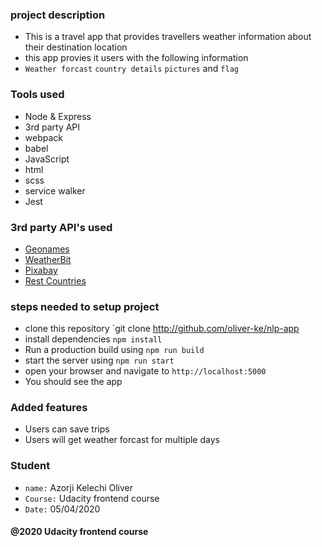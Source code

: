 ### project description
 - This is a travel app that provides travellers weather information about their destination location
 - this app provies it users with the following information
 - `Weather forcast` `country details` `pictures` and `flag`
### Tools used
 - Node & Express
 - 3rd party API
 - webpack
 - babel
 - JavaScript
 - html
 - scss
 - service walker
 - Jest

### 3rd party API's used
 - [Geonames](https://www.geonames.org/export/geonames-search.html)
 - [WeatherBit](https://www.weatherbit.io/api)
 - [Pixabay](https://pixabay.com/api/docs)
 - [Rest Countries](http://restcountries.eu/)

### steps needed to setup project
 - clone this repository `git clone http://github.com/oliver-ke/nlp-app
 - install dependencies `npm install`
 - Run a production build using `npm run build`
 - start the server using `npm run start`
 - open your browser and navigate to `http://localhost:5000`
 - You should see the app

### Added features
 - Users can save trips
 - Users will get weather forcast for multiple days

### Student
 - `name:` Azorji Kelechi Oliver
 - `Course:` Udacity frontend course
 - `Date:` 05/04/2020

#### @2020 Udacity frontend course
